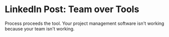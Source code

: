 # LinkedIn Post: Team over Tools

Process proceeds the tool. Your project management software isn't working
because your team isn't working.
